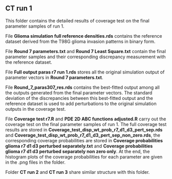 ## CT run 1 ##
This folder contains the detailed results of coverage test on the final parameter samples of run 1.

File **Glioma simulation full reference densities.rds** contains the reference dataset derived from the T98G glioma invasion patterns in binary form. 

File **Round 7 parameters.txt** and **Round 7 Least Square.txt** contain the final parameter samples and their corresponding discrepancy measurement with the reference dataset. 

File **Full output paras r7 run 1.rds** stores all the original simulation output of parameter vectors in **Round 7 parameters.txt**. 

File **Round_7_paras307_res.rds** contains the best-fitted output among all the outputs generated from the final parameter vectors. The standard deviation of the discrepancies between this best-fitted output and the reference dataset is used to add perturbations to the original simulation outputs in the coverage test.

File **Coverage test r7.R** and **PDE 2D ABC functions adjusted.R** carry out the coverage test on the final parameter samples of run 1. The full coverage test results are stored in **Coverage_test_disp_wt_prob_r7_d1_d3_pert_sep.rds** and **Coverage_test_disp_wt_prob_r7_d1_d3_pert_sep_non_zero.rds**, the corresponding coverage probabilities are stored in **Coverage probabilities glioma r7 d1 d3 perturbed separately.txt** and **Coverage probabilities glioma r7 d1 d3 perturbed separately non zero only**. At the end, the histogram plots of the coverage probabilities for each parameter are given in the .png files in the folder. 

Folder **CT run 2** and **CT run 3** share similar structure with this folder. 
